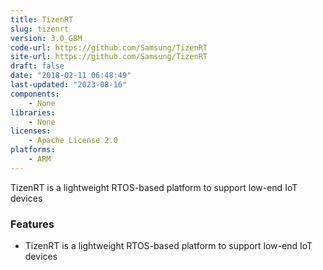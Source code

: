 ```yaml
---
title: TizenRT
slug: tizenrt
version: 3.0_GBM
code-url: https://github.com/Samsung/TizenRT
site-url: https://github.com/Samsung/TizenRT
draft: false
date: "2018-02-11 06:48:49"
last-updated: "2023-08-16"
components:
    - None
libraries:
    - None
licenses:
    - Apache License 2.0
platforms:
    - ARM
---
```

TizenRT is a lightweight RTOS-based platform to support low-end IoT devices

<!--more-->

### Features
- TizenRT is a lightweight RTOS-based platform to support low-end IoT devices


